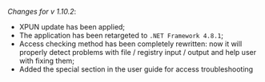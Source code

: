 _Changes for v 1.10.2_:
- XPUN update has been applied;
- The application has been retargeted to `.NET Framework 4.8.1`;
- Access checking method has been completely rewritten: now it will properly detect problems with file / registry input / output and help user with fixing them;
- Added the special section in the user guide for access troubleshooting

